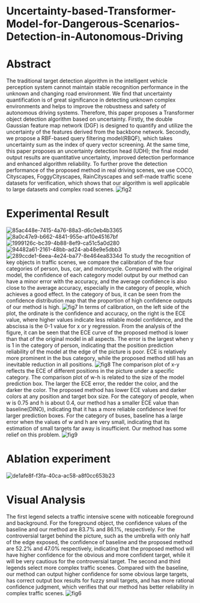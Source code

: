 # Uncertainty-based-Transformer-Model-for-Dangerous-Scenarios-Detection-in-Autonomous-Driving


# Abstract
The traditional target detection algorithm in the intelligent vehicle perception system cannot maintain stable recognition performance in the unknown and changing road environment. We find that uncertainty quantification is of great significance in detecting unknown complex environments and helps to improve the robustness and safety of autonomous driving systems. Therefore, this paper proposes a Transformer object detection algorithm based on uncertainty. Firstly, the double Gaussian feature map network (DGF) is designed to quantify and utilize the uncertainty of the features derived from the backbone network. Secondly, we propose a RBF-based query filtering model(RBQF), which takes uncertainty sum as the index of query vector screening. At the same time, this paper proposes an uncertainty detection head (UDH); the final model output results are quantitative uncertainty, improved detection performance and enhanced algorithm reliability. To further prove the detection performance of the proposed method in real driving scenes, we use COCO, Cityscapes, FoggyCityscapes, RainCityscapes and self-made traffic scene datasets for verification, which shows that our algorithm is well applicable to large datasets and complex road scenes. 
![fig2](https://github.com/user-attachments/assets/b6ad09e6-30cd-4d60-a7e7-c6834053b509)


# Experimental Result
![85ac448e-7415-4a76-88a3-d6c0eb4b3365](https://github.com/user-attachments/assets/37d0bacf-3cc0-4f3e-93ad-974ea9a5a218)
![8a0c47e9-b662-4841-955e-af10e45167bf](https://github.com/user-attachments/assets/fb19ed5b-d539-4b79-a829-c9206532c318)
![1999126c-bc39-4b88-8ef9-ca51c5a0d280](https://github.com/user-attachments/assets/42d1c7d3-535c-4a44-9ed2-13904516b6a0)
![94482a61-2161-48bb-ad24-ab48e9e5dbb3](https://github.com/user-attachments/assets/b36fa958-30d4-440b-b45c-09ccacb3b29f)
![289ccde1-6eea-4e24-ba77-8e464ea8334d](https://github.com/user-attachments/assets/cd4a7077-fdbb-490c-a3c3-93e1273dc77b)
To study the recognition of key objects in traffic scenes, we compare the calibration of the four categories of person, bus, car, and motorcycle. Compared with the original model, the confidence of each category model output by our method can have a minor error with the accuracy, and the average confidence is also close to the average accuracy, especially in the category of people, which achieves a good effect. In the category of bus, it can be seen from the confidence distribution map that the proportion of high confidence outputs of our method is high.
![fig7](https://github.com/user-attachments/assets/0443f1db-007c-4cfb-8eed-109ff12a9807)
In terms of calibration, on the left side of the plot, the ordinate is the confidence and accuracy, on the right is the ECE value, where higher values indicate less reliable model confidence, and the abscissa is the 0-1 value for x or y regression. From the analysis of the figure, it can be seen that the ECE curve of the proposed method is lower than that of the original model in all aspects. The error is the largest when y is 1 in the category of person, indicating that the position prediction reliability of the model at the edge of the picture is poor. ECE is relatively more prominent in the bus category, while the proposed method still has an inevitable reduction in all positions.
![fig8](https://github.com/user-attachments/assets/e8885088-8ae3-491e-8366-79a74805c99b)
The comparison plot of x-y reflects the ECE of different positions in the picture under a specific category. The comparison plot of w-h is related to the size of the model prediction box. The larger the ECE error, the redder the color, and the darker the color. The proposed method has lower ECE values and darker colors at any position and target box size. For the category of people, when w is 0.75 and h is about 0.4, our method has a smaller ECE value than baseline(DINO), indicating that it has a more reliable confidence level for larger prediction boxes. For the category of buses, baseline has a large error when the values of w and h are very small, indicating that its estimation of small targets far away is insufficient. Our method has some relief on this problem.
![fig9](https://github.com/user-attachments/assets/5899c1a9-d56b-44f0-98f2-9326cfa18103)
# Ablation experiment
![de1afe8f-f3fa-40ca-ac58-a8f0cc653b23](https://github.com/user-attachments/assets/d95199bc-965a-4d0f-8e33-56f4ac1e502d)
# Visual Analysis
The first legend selects a traffic intensive scene with noticeable foreground and background. For the foreground object, the confidence values of the baseline and our method are 83.7% and 86.1%, respectively. For the controversial target behind the picture, such as the umbrella with only half of the edge exposed, the confidence of baseline and the proposed method are 52.2% and 47.0% respectively, indicating that the proposed method will have higher confidence for the obvious and more confident target, while it will be very cautious for the controversial target. The second and third legends select more complex traffic scenes. Compared with the baseline, our method can output higher confidence for some obvious large targets, has correct output box results for fuzzy small targets, and has more rational confidence judgment, which verifies that our method has better reliability in complex traffic scenes.
![fig6](https://github.com/user-attachments/assets/35c3aea2-c0a0-4723-8056-66da7fb5a787)

